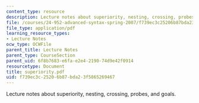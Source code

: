 ```yaml
---
content_type: resource
description: Lecture notes about superiority, nesting, crossing, probes, and goals.
file: /courses/24-952-advanced-syntax-spring-2007/f739ec3c25206b87bda23f5865269467_superiority.pdf
file_type: application/pdf
learning_resource_types:
- Lecture Notes
ocw_type: OCWFile
parent_title: Lecture Notes
parent_type: CourseSection
parent_uid: 6f8b7683-e6fa-e2e4-2190-74d9e42f0914
resourcetype: Document
title: superiority.pdf
uid: f739ec3c-2520-6b87-bda2-3f5865269467
---
```

Lecture notes about superiority, nesting, crossing, probes, and goals.

